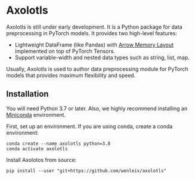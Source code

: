# Axolotls

Axolotls is still under early development. It is a Python package for data preprocessing in PyTorch models. It provides two high-level features:
* Lightweight DataFrame (like Pandas) with [Arrow Memory Layout](https://arrow.apache.org/docs/format/Columnar.html#physical-memory-layout) implemented on top of PyTorch Tensors. 
* Support variable-width and nested data types such as string, list, map.

Usually, Axolotls is used to author data preprocessing module for PyTorch models that provides maximum flexibility and speed.

## Installation

You will need Python 3.7 or later. Also, we highly recommend installing an [Miniconda](https://docs.conda.io/en/latest/miniconda.html#latest-miniconda-installer-links) environment.

First, set up an environment. If you are using conda, create a conda environment:
```
conda create --name axolotls python=3.8
conda activate axolotls
```

Install Axolotos from source:
```
pip install --user "git+https://github.com/wenleix/axolotls"
```
